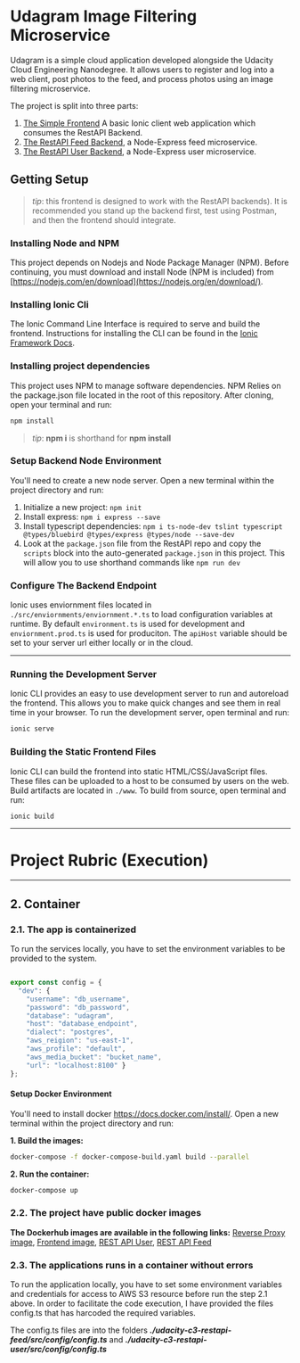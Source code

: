 # Udagram Image Filtering Microservice

Udagram is a simple cloud application developed alongside the Udacity Cloud Engineering Nanodegree. It allows users to register and log into a web client, post photos to the feed, and process photos using an image filtering microservice.

The project is split into three parts:
1. [The Simple Frontend](/udacity-c3-frontend)
A basic Ionic client web application which consumes the RestAPI Backend. 
2. [The RestAPI Feed Backend](/udacity-c3-restapi-feed), a Node-Express feed microservice.
3. [The RestAPI User Backend](/udacity-c3-restapi-user), a Node-Express user microservice.

## Getting Setup

> _tip_: this frontend is designed to work with the RestAPI backends). It is recommended you stand up the backend first, test using Postman, and then the frontend should integrate.

### Installing Node and NPM
This project depends on Nodejs and Node Package Manager (NPM). Before continuing, you must download and install Node (NPM is included) from [https://nodejs.com/en/download](https://nodejs.org/en/download/).

### Installing Ionic Cli
The Ionic Command Line Interface is required to serve and build the frontend. Instructions for installing the CLI can be found in the [Ionic Framework Docs](https://ionicframework.com/docs/installation/cli).

### Installing project dependencies

This project uses NPM to manage software dependencies. NPM Relies on the package.json file located in the root of this repository. After cloning, open your terminal and run:
```bash
npm install
```
>_tip_: **npm i** is shorthand for **npm install**

### Setup Backend Node Environment
You'll need to create a new node server. Open a new terminal within the project directory and run:
1. Initialize a new project: `npm init`
2. Install express: `npm i express --save`
3. Install typescript dependencies: `npm i ts-node-dev tslint typescript  @types/bluebird @types/express @types/node --save-dev`
4. Look at the `package.json` file from the RestAPI repo and copy the `scripts` block into the auto-generated `package.json` in this project. This will allow you to use shorthand commands like `npm run dev`


### Configure The Backend Endpoint
Ionic uses enviornment files located in `./src/enviornments/enviornment.*.ts` to load configuration variables at runtime. By default `environment.ts` is used for development and `enviornment.prod.ts` is used for produciton. The `apiHost` variable should be set to your server url either locally or in the cloud.

***
### Running the Development Server
Ionic CLI provides an easy to use development server to run and autoreload the frontend. This allows you to make quick changes and see them in real time in your browser. To run the development server, open terminal and run:

```bash
ionic serve
```

### Building the Static Frontend Files
Ionic CLI can build the frontend into static HTML/CSS/JavaScript files. These files can be uploaded to a host to be consumed by users on the web. Build artifacts are located in `./www`. To build from source, open terminal and run:
```bash
ionic build
```
***

# Project Rubric (Execution)
***

## 2. Container

### 2.1. The app is containerized

To run the services locally, you have to set the environment variables to be provided to the system.

```typescript

export const config = {
  "dev": {
    "username": "db_username",
    "password": "db_password",
    "database": "udagram",
    "host": "database_endpoint",
    "dialect": "postgres",
    "aws_reigion": "us-east-1",
    "aws_profile": "default",
    "aws_media_bucket": "bucket_name",
    "url": "localhost:8100" }
};
```


#### Setup Docker Environment
You'll need to install docker https://docs.docker.com/install/. Open a new terminal within the project directory and run:

**1. Build the images:**

```bash
docker-compose -f docker-compose-build.yaml build --parallel
```

**2. Run the container:**

```bash
docker-compose up
```


### 2.2. The project have public docker images

**The Dockerhub images are available in the following links:** [Reverse Proxy image](https://hub.docker.com/r/fthiagomedeiros/reverseproxy), [Frontend image](https://hub.docker.com/r/fthiagomedeiros/udacity-frontend), [REST API User](https://hub.docker.com/r/fthiagomedeiros/udacity-restapi-user), [REST API Feed](https://hub.docker.com/r/fthiagomedeiros/udacity-restapi-feed)


### 2.3. The applications runs in a container without errors

To run the application locally, you have to set some environment variables and credentials for access to AWS S3 resource before run the step 2.1 above.
In order to facilitate the code execution, I have provided the files config.ts that has harcoded the required variables. 

The config.ts files are into the folders _**./udacity-c3-restapi-feed/src/config/config.ts**_ and _**./udacity-c3-restapi-user/src/config/config.ts**_
